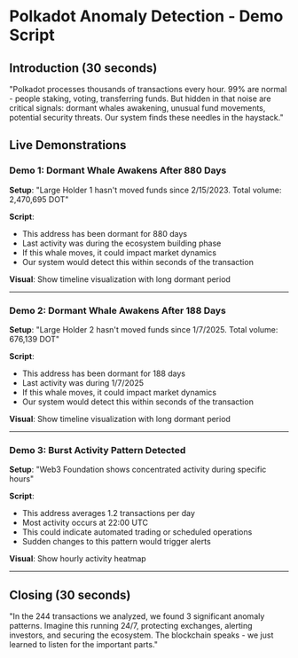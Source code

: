 # Polkadot Anomaly Detection - Demo Script

## Introduction (30 seconds)

"Polkadot processes thousands of transactions every hour. 99% are normal - people staking, voting, transferring funds. But hidden in that noise are critical signals: dormant whales awakening, unusual fund movements, potential security threats. Our system finds these needles in the haystack."

## Live Demonstrations

### Demo 1: Dormant Whale Awakens After 880 Days

**Setup**: "Large Holder 1 hasn't moved funds since 2/15/2023. Total volume: 2,470,695 DOT"

**Script**:
- This address has been dormant for 880 days
- Last activity was during the ecosystem building phase
- If this whale moves, it could impact market dynamics
- Our system would detect this within seconds of the transaction

**Visual**: Show timeline visualization with long dormant period

---

### Demo 2: Dormant Whale Awakens After 188 Days

**Setup**: "Large Holder 2 hasn't moved funds since 1/7/2025. Total volume: 676,139 DOT"

**Script**:
- This address has been dormant for 188 days
- Last activity was during 1/7/2025
- If this whale moves, it could impact market dynamics
- Our system would detect this within seconds of the transaction

**Visual**: Show timeline visualization with long dormant period

---

### Demo 3: Burst Activity Pattern Detected

**Setup**: "Web3 Foundation shows concentrated activity during specific hours"

**Script**:
- This address averages 1.2 transactions per day
- Most activity occurs at 22:00 UTC
- This could indicate automated trading or scheduled operations
- Sudden changes to this pattern would trigger alerts

**Visual**: Show hourly activity heatmap

---

## Closing (30 seconds)

"In the 244 transactions we analyzed, we found 3 significant anomaly patterns. Imagine this running 24/7, protecting exchanges, alerting investors, and securing the ecosystem. The blockchain speaks - we just learned to listen for the important parts."

